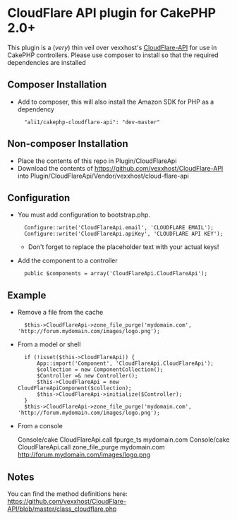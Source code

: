 # CloudFlare API plugin for CakePHP 2.0+

This plugin is a (*very*) thin veil over vexxhost's [CloudFlare-API](https://github.com/vexxhost/CloudFlare-API) for use in CakePHP controllers.
Please use composer to install so that the required dependencies are installed

## Composer Installation

* Add to composer, this will also install the Amazon SDK for PHP as a dependency

        "ali1/cakephp-cloudflare-api": "dev-master"

## Non-composer Installation

* Place the contents of this repo in Plugin/CloudFlareApi
* Download the contents of https://github.com/vexxhost/CloudFlare-API into Plugin/CloudFlareApi/Vendor/vexxhost/cloud-flare-api

## Configuration

* You must add configuration to bootstrap.php.

		Configure::write('CloudFlareApi.email', 'CLOUDFLARE EMAIL');
		Configure::write('CloudFlareApi.apiKey', 'CLOUDFLARE API KEY');

  *  Don't forget to replace the placeholder text with your actual keys!

* Add the component to a controller

		public $components = array('CloudFlareApi.CloudFlareApi');

## Example

* Remove a file from the cache

		$this->CloudFlareApi->zone_file_purge('mydomain.com', 'http://forum.mydomain.com/images/logo.png');

* From a model or shell

		if (!isset($this->CloudFlareApi)) {
			App::import('Component', 'CloudFlareApi.CloudFlareApi');
			$collection = new ComponentCollection();
			$Controller =& new Controller();
			$this->CloudFlareApi = new CloudFlareApiComponent($collection);
			$this->CloudFlareApi->initialize($Controller);
		}
		$this->CloudFlareApi->zone_file_purge('mydomain.com', 'http://forum.mydomain.com/images/logo.png');

* From a console

	Console/cake CloudFlareApi.call fpurge_ts mydomain.com
	Console/cake CloudFlareApi.call zone_file_purge mydomain.com http://forum.mydomain.com/images/logo.png

## Notes

You can find the method definitions here: https://github.com/vexxhost/CloudFlare-API/blob/master/class_cloudflare.php

